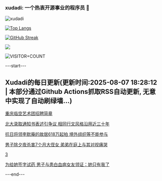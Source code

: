 ### xudadi: 一个热衷开源事业的程序员 👋

![xudadi](https://github-readme-stats-git-masterorgs-github-readme-stats-team.vercel.app/api?username=xudadi)

[![Top Langs](https://github-readme-stats.vercel.app/api/top-langs/?username=xudadi)](https://github.com/anuraghazra/github-readme-stats)

[![GitHub Streak](https://streak-stats.demolab.com?user=xudadi&locale=zh_Hans)](https://git.io/streak-stats)

![](https://raw.githubusercontent.com/xudadi/xudadi/main/assets/github-contribution-grid-snake.svg)

![VISITOR+COUNT](https://komarev.com/ghpvc/?username=xudadi&label=VISITOR+COUNT)


---start---

## Xudadi的每日更新(更新时间:2025-08-07 18:28:12 | 本部分通过Github Actions抓取RSS自动更新, 无意中实现了自动刷绿墙...)

[重庆临空艺术团招聘简章](https://www.gongkaoleida.com/article/2554429)

[北大录取通知书表述引争议 相同行文风格沿用近三十年](https://m.163.com/news/article/K6A4SAM90534P59R.html)

[抗日将领李默庵的故居618万起拍 境外组织等不能参与](https://m.163.com/news/article/K6AAEKEA0534P59R.html)

[男子除夕夜杀害7个月大侄女 弟弟在庭上与其对视痛哭](https://m.163.com/news/article/K69T7IG5051492T3.html)

[3](https://m.163.com/touch/news/sub/domestic)

[为给她签字试药 男子与患白血病女友领证：她只有我了](https://m.163.com/news/article/K6A7VU440514R9OJ.html)

---end---
